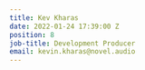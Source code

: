 ```yaml
---
title: Kev Kharas
date: 2022-01-24 17:39:00 Z
position: 8
job-title: Development Producer
email: kevin.kharas@novel.audio
---
```


